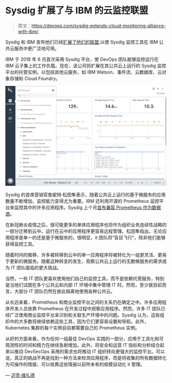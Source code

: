 # Sysdig 扩展了与 IBM 的云监控联盟

> 原文：<https://devops.com/sysdig-extends-cloud-monitoring-alliance-with-ibm/>

Sysdig 和 IBM 宣布他们已经[扩展了他们的联盟](https://www.businesswire.com/news/home/20200408005479/en/Sysdig-Expands-Unified-Monitoring-IBM-Cloud-Services),以使 Sysdig 监控工具在 IBM 公共云服务中更广泛地可用。

IBM 于 2018 年 6 月首次采用 Sysdig 平台，使 DevOps 团队能够监控运行在 IBM 云子集上的工作负载。现在，该公司将扩展在其公共云上运行的 Sysdig 监控平台的托管实例，以包括其他云服务，如 IBM Watson、事件流、云数据库、云对象存储和 Cloud Foundry。

![](img/c5a127b95cd26ce91deb9923ec84b8fd.png)

Sysdig 的首席营销官詹妮特·松田隼表示，随着公共云上运行的基于微服务的应用数量不断增加，监控能力变得尤为重要。IBM 还利用开源的 Prometheus 监控平台来监控其中的许多应用程序。Sysdig 上个月[宣布兼容 Prometheus 作为数据源](https://containerjournal.com/topics/container-management/sysdig-embraces-prometheus/)。

在新冠肺炎疫情之后，很可能更多的单体应用程序也将作为组织业务连续性战略的一部分迁移到云中。运行在云中的应用程序更容易远程管理。松田隼指出，无论应用程序是单一的还是基于微服务的，很明显，it 团队将“盲目飞行”，除非他们能够获得监控工具。

随着时间的推移，许多被转移到云中的单一应用程序将被转化为一组更灵活、更易于更新的微服务。随着这种转变的发生，观察公共云上运行的无数微服务的需求成为 IT 团队面临的更大挑战。

当然，一些 IT 团队更喜欢使用他们自己的监控工具，而不是依赖托管服务，特别是当他们试图在多个公共云和内部 IT 环境中集中管理 IT 时。然而，至少就目前而言，大部分 IT 团队仍然在彼此隔离地使用各种公共云。

从长远来看，Prometheus 和商业监控平台之间的关系仍在确定之中。许多应用程序开发人员依靠 Prometheus 在开发过程中观察应用程序。然而，许多 IT 团队已经广泛使用商业监控平台来识别和关联生产环境中的问题。Sysdig 认为，这些组织中的大多数将继续依赖这些工具，因为它们更容易设置和导航。此外，Kubernetes 集群的每个实例目前都需要自己的 Prometheus 实例。

从好的方面来看，作为任何一组最佳 DevOps 实践的一部分，应用于工具化和可观测性的时间和精力在继续急剧增加。此外，将安全和运营 IT 指标和分析结合起来以推动 DevSecOps 采用的需求也将推动 IT 组织转向更强大的监控平台。可以说，真正的挑战不再是找到一种方法来检测应用程序，而是将收集的所有数据转化为可操作的情报，可以依靠这些情报以前所未有的规模自动化 it 管理。

— [迈克·维扎德](https://devops.com/author/mike-vizard/)